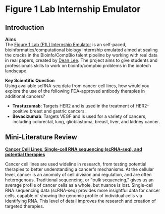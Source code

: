 # **Figure 1 Lab Internship Emulator**  
## **Introduction**
**Aims**  
The [Figure 1 Lab (F1L) Internship Emulator](https://github.com/deanslee/FigureOneLab/blob/main/README.md) is an self-paced, bioinformatics/computational biology internship emulated aimed at sealing the cracks in the Bioinfo/CompBio talent pipeline by working with real data in real papers, created by [Dean Lee](https://www.linkedin.com/in/deanslee/). The project aims to give students and professionals skills to work on bioinfo/compbio problems in the biotech landscape.  

**Key Scientific Question**  
Using available scRNA-seq data from cancer cell lines, how would you explore the use of the following FDA-approved antibody therapies in additional cancers?  
- **Trastuzumab**: Targets HER2 and is used in the treatment of HER2-positive breast and gastric cancers.  
- **Bevacizumab**: Targets VEGF and is used for a variety of cancers, including colorectal, lung, glioblastoma, breast, liver, and kidney cancer.  

## **Mini-Literature Review**  

<ins>**Cancer Cell Lines, Single-cell RNA sequencing (scRNA-seq), and potential therapies**</ins>  

Cancer cell lines are used wideline in research, from testing potential therapies to better understanding a cancer's mechanisms. At the cellular level, cancer is an anomoly of cell division and regulation, and are often heterogenous. Traditional sequencing, or "bulk sequencing," gives us an average profile of cancer cells as a whole, but nuance is lost. Single-cell RNA sequencing data (scRNA-seq) provides more insightful data for cancer cells, capable of showing the genomic profile of individual cells via identifying RNA. This level of detail improves the research and creation of targeted therapies. 





